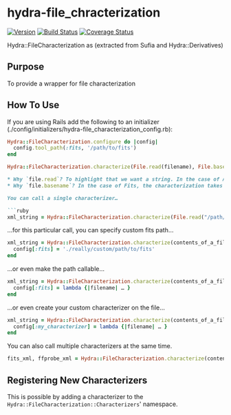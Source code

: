 # hydra-file_chracterization
[![Version](https://badge.fury.io/rb/hydra-file_characterization.png)](http://badge.fury.io/rb/hydra-file_characterization)
[![Build Status](https://travis-ci.org/projecthydra/hydra-file_characterization.png?branch=master)](https://travis-ci.org/projecthydra/hydra-file_characterization)
[![Coverage Status](https://coveralls.io/repos/github/samvera/hydra-file_characterization/badge.svg?branch=master)](https://coveralls.io/github/samvera/hydra-file_characterization?branch=master)

Hydra::FileCharacterization as (extracted from Sufia and Hydra::Derivatives)

## Purpose

To provide a wrapper for file characterization

## How To Use

If you are using Rails add the following to an initializer (./config/initializers/hydra-file_characterization_config.rb):

```ruby
Hydra::FileCharacterization.configure do |config|
  config.tool_path(:fits, '/path/to/fits')
end
```
```ruby
Hydra::FileCharacterization.characterize(File.read(filename), File.basename(filename), :fits)```

* Why `file.read`? To highlight that we want a string. In the case of ActiveFedora, we have a StringIO instead of a file.
* Why `file.basename`? In the case of Fits, the characterization takes cues from the extension name.

You can call a single characterizer…

```ruby
xml_string = Hydra::FileCharacterization.characterize(File.read("/path/to/my/file.rb"), 'file.rb', :fits)
```

…for this particular call, you can specify custom fits path…

```ruby
xml_string = Hydra::FileCharacterization.characterize(contents_of_a_file, 'file.rb', :fits) do |config|
  config[:fits] = './really/custom/path/to/fits'
end
```

…or even make the path callable…

```ruby
xml_string = Hydra::FileCharacterization.characterize(contents_of_a_file, 'file.rb', :fits) do |config|
  config[:fits] = lambda {|filename| … }
end
```

…or even create your custom characterizer on the file…

```ruby
xml_string = Hydra::FileCharacterization.characterize(contents_of_a_file, 'file.rb', :my_characterizer) do |config|
  config[:my_characterizer] = lambda {|filename| … }
end
```

You can also call multiple characterizers at the same time.

```ruby
fits_xml, ffprobe_xml = Hydra::FileCharacterization.characterize(contents_of_a_file, 'file.rb', :fits, :ffprobe)
```

## Registering New Characterizers

This is possible by adding a characterizer to the `Hydra::FileCharacterization::Characterizers`' namespace.
